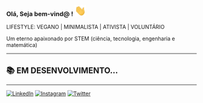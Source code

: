 ### Olá,  Seja bem-vind@  !  <img src="https://raw.githubusercontent.com/LeonardoDSSilva/LeonardoDSSilva/master/sources/wave.gif" width="30px">
LIFESTYLE: VEGANO | MINIMALISTA | ATIVISTA | VOLUNTÁRIO

Um eterno apaixonado por  STEM (ciência, tecnologia, engenharia e matemática)




---

## 📚 EM DESENVOLVIMENTO...

<!--

Estudar é vida ❤️

Vivo em constantes estudos para sempre poder me atualizar nas principais tecnologias do mercado.

-->

---

[![LinkedIn](https://img.shields.io/badge/LinkedIn-0077B5?style=for-the-badge&logo=linkedin&logoColor=white
)](https://www.linkedin.com/in/leonardodssilva/)
[![Instagram](https://img.shields.io/badge/Instagram-E4405F?style=for-the-badge&logo=instagram&logoColor=white
)](https://www.instagram.com/leonardodss1)
[![Twitter](https://img.shields.io/badge/Twitter-1DA1F2?style=for-the-badge&logo=twitter&logoColor=white)](https://twitter.com/LeonardoDSSilva)

<!--[![LeonardoDSSilva#2633](https://img.shields.io/badge/Discord-7289DA?style=for-the-badge&logo=discord&logoColor=white)] ()

-->



<!--
**LeonardoDSSilva/LeonardoDSSilva** is a ✨ _special_ ✨ repository because its `README.md` (this file) appears on your GitHub profile.

Here are some ideas to get you started:

Meu nome é **Leonardo Silva**, tenho **25 anos**, e sou 

- 🔭 I’m currently working on ...
- 🌱 I’m currently learning ...
- 👯 I’m looking to collaborate on ...
- 🤔 I’m looking for help with ...
- 💬 Ask me about ...
- 📫 How to reach me: ...
- 😄 Pronouns: ...
- ⚡ Fun fact: ...

https://dev.to/envoy_/150-badges-for-github-pnk
https://opensourcelibs.com/lib/badges-for-github
-->

